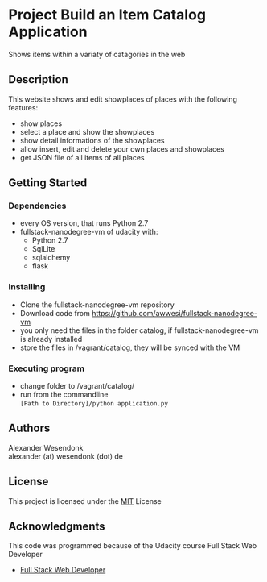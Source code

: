 # Project Build an Item Catalog Application

Shows items within a variaty of catagories in the web

## Description

This website shows and edit showplaces of places with the following features:
* show places
* select a place and show the showplaces
* show detail informations of the showplaces
* allow insert, edit and delete your own places and showplaces
* get JSON file of all items of all places

## Getting Started

### Dependencies

* every OS version, that runs Python 2.7
* fullstack-nanodegree-vm of udacity with:
    * Python 2.7
    * SqlLite
    * sqlalchemy
    * flask

### Installing

* Clone the fullstack-nanodegree-vm repository
* Download code from https://github.com/awwesi/fullstack-nanodegree-vm
* you only need the files in the folder catalog, if fullstack-nanodegree-vm is already installed
* store the files in /vagrant/catalog, they will be synced with the VM

### Executing program

* change folder to /vagrant/catalog/
* run from the commandline  
`[Path to Directory]/python application.py`

## Authors

Alexander Wesendonk  
alexander (at) wesendonk (dot) de

## License

This project is licensed under the [MIT](https://mit-license.org/) License

## Acknowledgments

This code was programmed because of the Udacity course Full Stack Web Developer

* [Full Stack Web Developer](https://de.udacity.com/course/full-stack-web-developer-nanodegree--nd004)